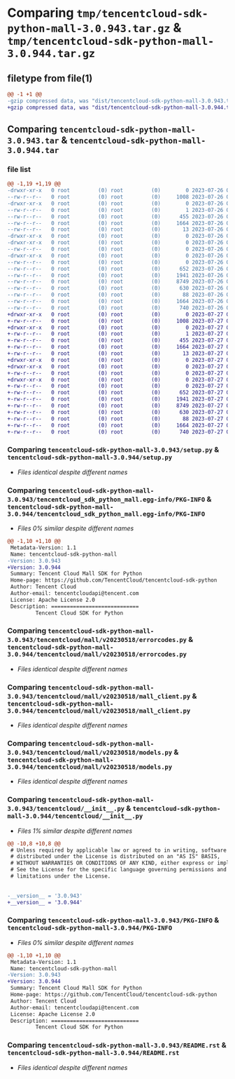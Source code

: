 # Comparing `tmp/tencentcloud-sdk-python-mall-3.0.943.tar.gz` & `tmp/tencentcloud-sdk-python-mall-3.0.944.tar.gz`

## filetype from file(1)

```diff
@@ -1 +1 @@
-gzip compressed data, was "dist/tencentcloud-sdk-python-mall-3.0.943.tar", last modified: Wed Jul 26 00:40:28 2023, max compression
+gzip compressed data, was "dist/tencentcloud-sdk-python-mall-3.0.944.tar", last modified: Thu Jul 27 02:18:55 2023, max compression
```

## Comparing `tencentcloud-sdk-python-mall-3.0.943.tar` & `tencentcloud-sdk-python-mall-3.0.944.tar`

### file list

```diff
@@ -1,19 +1,19 @@
-drwxr-xr-x   0 root         (0) root         (0)        0 2023-07-26 00:40:28.000000 tencentcloud-sdk-python-mall-3.0.943/
--rw-r--r--   0 root         (0) root         (0)     1008 2023-07-26 00:40:28.000000 tencentcloud-sdk-python-mall-3.0.943/setup.py
-drwxr-xr-x   0 root         (0) root         (0)        0 2023-07-26 00:40:28.000000 tencentcloud-sdk-python-mall-3.0.943/tencentcloud_sdk_python_mall.egg-info/
--rw-r--r--   0 root         (0) root         (0)        1 2023-07-26 00:40:28.000000 tencentcloud-sdk-python-mall-3.0.943/tencentcloud_sdk_python_mall.egg-info/dependency_links.txt
--rw-r--r--   0 root         (0) root         (0)      455 2023-07-26 00:40:28.000000 tencentcloud-sdk-python-mall-3.0.943/tencentcloud_sdk_python_mall.egg-info/SOURCES.txt
--rw-r--r--   0 root         (0) root         (0)     1664 2023-07-26 00:40:28.000000 tencentcloud-sdk-python-mall-3.0.943/tencentcloud_sdk_python_mall.egg-info/PKG-INFO
--rw-r--r--   0 root         (0) root         (0)       13 2023-07-26 00:40:28.000000 tencentcloud-sdk-python-mall-3.0.943/tencentcloud_sdk_python_mall.egg-info/top_level.txt
-drwxr-xr-x   0 root         (0) root         (0)        0 2023-07-26 00:40:28.000000 tencentcloud-sdk-python-mall-3.0.943/tencentcloud/
-drwxr-xr-x   0 root         (0) root         (0)        0 2023-07-26 00:40:28.000000 tencentcloud-sdk-python-mall-3.0.943/tencentcloud/mall/
--rw-r--r--   0 root         (0) root         (0)        0 2023-07-26 00:40:28.000000 tencentcloud-sdk-python-mall-3.0.943/tencentcloud/mall/__init__.py
-drwxr-xr-x   0 root         (0) root         (0)        0 2023-07-26 00:40:28.000000 tencentcloud-sdk-python-mall-3.0.943/tencentcloud/mall/v20230518/
--rw-r--r--   0 root         (0) root         (0)        0 2023-07-26 00:40:28.000000 tencentcloud-sdk-python-mall-3.0.943/tencentcloud/mall/v20230518/__init__.py
--rw-r--r--   0 root         (0) root         (0)      652 2023-07-26 00:40:28.000000 tencentcloud-sdk-python-mall-3.0.943/tencentcloud/mall/v20230518/errorcodes.py
--rw-r--r--   0 root         (0) root         (0)     1941 2023-07-26 00:40:28.000000 tencentcloud-sdk-python-mall-3.0.943/tencentcloud/mall/v20230518/mall_client.py
--rw-r--r--   0 root         (0) root         (0)     8749 2023-07-26 00:40:28.000000 tencentcloud-sdk-python-mall-3.0.943/tencentcloud/mall/v20230518/models.py
--rw-r--r--   0 root         (0) root         (0)      630 2023-07-26 00:40:28.000000 tencentcloud-sdk-python-mall-3.0.943/tencentcloud/__init__.py
--rw-r--r--   0 root         (0) root         (0)       88 2023-07-26 00:40:28.000000 tencentcloud-sdk-python-mall-3.0.943/setup.cfg
--rw-r--r--   0 root         (0) root         (0)     1664 2023-07-26 00:40:28.000000 tencentcloud-sdk-python-mall-3.0.943/PKG-INFO
--rw-r--r--   0 root         (0) root         (0)      740 2023-07-26 00:40:28.000000 tencentcloud-sdk-python-mall-3.0.943/README.rst
+drwxr-xr-x   0 root         (0) root         (0)        0 2023-07-27 02:18:55.000000 tencentcloud-sdk-python-mall-3.0.944/
+-rw-r--r--   0 root         (0) root         (0)     1008 2023-07-27 02:18:54.000000 tencentcloud-sdk-python-mall-3.0.944/setup.py
+drwxr-xr-x   0 root         (0) root         (0)        0 2023-07-27 02:18:55.000000 tencentcloud-sdk-python-mall-3.0.944/tencentcloud_sdk_python_mall.egg-info/
+-rw-r--r--   0 root         (0) root         (0)        1 2023-07-27 02:18:55.000000 tencentcloud-sdk-python-mall-3.0.944/tencentcloud_sdk_python_mall.egg-info/dependency_links.txt
+-rw-r--r--   0 root         (0) root         (0)      455 2023-07-27 02:18:55.000000 tencentcloud-sdk-python-mall-3.0.944/tencentcloud_sdk_python_mall.egg-info/SOURCES.txt
+-rw-r--r--   0 root         (0) root         (0)     1664 2023-07-27 02:18:55.000000 tencentcloud-sdk-python-mall-3.0.944/tencentcloud_sdk_python_mall.egg-info/PKG-INFO
+-rw-r--r--   0 root         (0) root         (0)       13 2023-07-27 02:18:55.000000 tencentcloud-sdk-python-mall-3.0.944/tencentcloud_sdk_python_mall.egg-info/top_level.txt
+drwxr-xr-x   0 root         (0) root         (0)        0 2023-07-27 02:18:55.000000 tencentcloud-sdk-python-mall-3.0.944/tencentcloud/
+drwxr-xr-x   0 root         (0) root         (0)        0 2023-07-27 02:18:55.000000 tencentcloud-sdk-python-mall-3.0.944/tencentcloud/mall/
+-rw-r--r--   0 root         (0) root         (0)        0 2023-07-27 02:18:54.000000 tencentcloud-sdk-python-mall-3.0.944/tencentcloud/mall/__init__.py
+drwxr-xr-x   0 root         (0) root         (0)        0 2023-07-27 02:18:55.000000 tencentcloud-sdk-python-mall-3.0.944/tencentcloud/mall/v20230518/
+-rw-r--r--   0 root         (0) root         (0)        0 2023-07-27 02:18:54.000000 tencentcloud-sdk-python-mall-3.0.944/tencentcloud/mall/v20230518/__init__.py
+-rw-r--r--   0 root         (0) root         (0)      652 2023-07-27 02:18:54.000000 tencentcloud-sdk-python-mall-3.0.944/tencentcloud/mall/v20230518/errorcodes.py
+-rw-r--r--   0 root         (0) root         (0)     1941 2023-07-27 02:18:54.000000 tencentcloud-sdk-python-mall-3.0.944/tencentcloud/mall/v20230518/mall_client.py
+-rw-r--r--   0 root         (0) root         (0)     8749 2023-07-27 02:18:54.000000 tencentcloud-sdk-python-mall-3.0.944/tencentcloud/mall/v20230518/models.py
+-rw-r--r--   0 root         (0) root         (0)      630 2023-07-27 02:18:54.000000 tencentcloud-sdk-python-mall-3.0.944/tencentcloud/__init__.py
+-rw-r--r--   0 root         (0) root         (0)       88 2023-07-27 02:18:55.000000 tencentcloud-sdk-python-mall-3.0.944/setup.cfg
+-rw-r--r--   0 root         (0) root         (0)     1664 2023-07-27 02:18:55.000000 tencentcloud-sdk-python-mall-3.0.944/PKG-INFO
+-rw-r--r--   0 root         (0) root         (0)      740 2023-07-27 02:18:54.000000 tencentcloud-sdk-python-mall-3.0.944/README.rst
```

### Comparing `tencentcloud-sdk-python-mall-3.0.943/setup.py` & `tencentcloud-sdk-python-mall-3.0.944/setup.py`

 * *Files identical despite different names*

### Comparing `tencentcloud-sdk-python-mall-3.0.943/tencentcloud_sdk_python_mall.egg-info/PKG-INFO` & `tencentcloud-sdk-python-mall-3.0.944/tencentcloud_sdk_python_mall.egg-info/PKG-INFO`

 * *Files 0% similar despite different names*

```diff
@@ -1,10 +1,10 @@
 Metadata-Version: 1.1
 Name: tencentcloud-sdk-python-mall
-Version: 3.0.943
+Version: 3.0.944
 Summary: Tencent Cloud Mall SDK for Python
 Home-page: https://github.com/TencentCloud/tencentcloud-sdk-python
 Author: Tencent Cloud
 Author-email: tencentcloudapi@tencent.com
 License: Apache License 2.0
 Description: ============================
         Tencent Cloud SDK for Python
```

### Comparing `tencentcloud-sdk-python-mall-3.0.943/tencentcloud/mall/v20230518/errorcodes.py` & `tencentcloud-sdk-python-mall-3.0.944/tencentcloud/mall/v20230518/errorcodes.py`

 * *Files identical despite different names*

### Comparing `tencentcloud-sdk-python-mall-3.0.943/tencentcloud/mall/v20230518/mall_client.py` & `tencentcloud-sdk-python-mall-3.0.944/tencentcloud/mall/v20230518/mall_client.py`

 * *Files identical despite different names*

### Comparing `tencentcloud-sdk-python-mall-3.0.943/tencentcloud/mall/v20230518/models.py` & `tencentcloud-sdk-python-mall-3.0.944/tencentcloud/mall/v20230518/models.py`

 * *Files identical despite different names*

### Comparing `tencentcloud-sdk-python-mall-3.0.943/tencentcloud/__init__.py` & `tencentcloud-sdk-python-mall-3.0.944/tencentcloud/__init__.py`

 * *Files 1% similar despite different names*

```diff
@@ -10,8 +10,8 @@
 # Unless required by applicable law or agreed to in writing, software
 # distributed under the License is distributed on an "AS IS" BASIS,
 # WITHOUT WARRANTIES OR CONDITIONS OF ANY KIND, either express or implied.
 # See the License for the specific language governing permissions and
 # limitations under the License.
 
 
-__version__ = '3.0.943'
+__version__ = '3.0.944'
```

### Comparing `tencentcloud-sdk-python-mall-3.0.943/PKG-INFO` & `tencentcloud-sdk-python-mall-3.0.944/PKG-INFO`

 * *Files 0% similar despite different names*

```diff
@@ -1,10 +1,10 @@
 Metadata-Version: 1.1
 Name: tencentcloud-sdk-python-mall
-Version: 3.0.943
+Version: 3.0.944
 Summary: Tencent Cloud Mall SDK for Python
 Home-page: https://github.com/TencentCloud/tencentcloud-sdk-python
 Author: Tencent Cloud
 Author-email: tencentcloudapi@tencent.com
 License: Apache License 2.0
 Description: ============================
         Tencent Cloud SDK for Python
```

### Comparing `tencentcloud-sdk-python-mall-3.0.943/README.rst` & `tencentcloud-sdk-python-mall-3.0.944/README.rst`

 * *Files identical despite different names*

